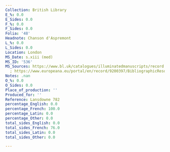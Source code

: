 ```yaml
---
Collection: British Library
E_%: 0.0
E_Sides: 0.0
F_%: 0.0
F_Sides: 0.0
Folia: '48'
Headnote: Chanson d'Aspremont
L_%: 0.0
L_Sides: 0.0
Location: London
MS_Date: s.xiii (med)
MS_ID: '536'
MS_Sources: https://www.bl.uk/catalogues/illuminatedmanuscripts/record.asp?MSID=8814&CollID=15&NStart=782
  ; https://www.europeana.eu/portal/en/record/9200397/BibliographicResource_3000126274996.html
Notes: .nan
O_%: 0.0
O_Sides: 0.0
Place_of_production: ''
Produced_for: ''
Reference: Lansdowne 782
percentage_English: 0.0
percentage_French: 100.0
percentage_Latin: 0.0
percentage_Other: 0.0
total_sides_English: 0.0
total_sides_French: 76.0
total_sides_Latin: 0.0
total_sides_Other: 0.0

---
```

